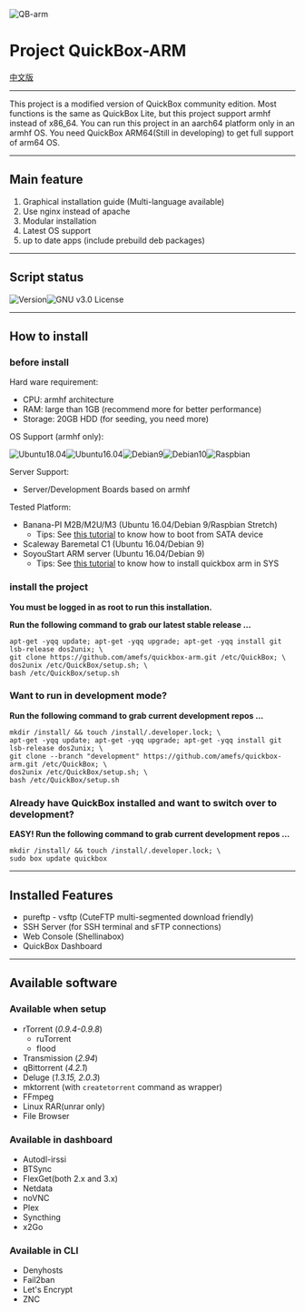 

![QB-arm](https://img.nyamoe.com/images/2019/09/22/quickbox-arm-logo.png)

# Project QuickBox-ARM

[中文版](https://github.com/amefs/quickbox-arm/blob/master/README_zh.md)

---

This project is a modified version of QuickBox community edition. Most functions is the same as QuickBox Lite, but this project support armhf instead of x86_64. You can run this project in an aarch64 platform only in an armhf OS. You need QuickBox ARM64(Still in developing) to get full support of arm64 OS.

---

## Main feature

1. Graphical installation guide (Multi-language available)
2. Use nginx instead of apache
3. Modular installation
4. Latest OS support
5. up to date apps (include prebuild deb packages)

---

## Script status

![Version](https://img.shields.io/badge/version-1.0.0%20beta-orange?style=flat-square)![GNU v3.0 License](https://img.shields.io/badge/license-GNU%20v3.0%20License-blue.svg?style=flat-square)

---

## How to install

### before install

Hard ware requirement:

- CPU: armhf architecture
- RAM: large than 1GB (recommend more for better performance)
- Storage: 20GB HDD (for seeding, you need more)

OS Support (armhf only):

![Ubuntu18.04](https://img.shields.io/badge/Ubuntu%2018.04-passing-brightgreen.svg?style=flat-square)![Ubuntu16.04](https://img.shields.io/badge/Ubuntu%2016.04-passing-brightgreen.svg?style=flat-square)![Debian9](https://img.shields.io/badge/Debian%209-passing-brightgreen.svg?style=flat-square)![Debian10](https://img.shields.io/badge/Debian%2010-passing-brightgreen.svg?style=flat-square)![Raspbian](https://img.shields.io/badge/Raspbian-passing-brightgreen.svg?style=flat-square)

Server Support:

- Server/Development Boards  based on armhf

Tested Platform:

- Banana-PI M2B/M2U/M3 (Ubuntu 16.04/Debian 9/Raspbian Stretch)
  - Tips: See [this tutorial]( https://blog.nyamoe.com/2019/09/hoe-to-boot-bpi-m2u-m2b-up-from-sata-device/ ) to know how to boot from SATA device
- Scaleway Baremetal C1 (Ubuntu 16.04/Debian 9)
- SoyouStart ARM server (Ubuntu 16.04/Debian 9)
  - Tips: See [this tutorial](https://github.com/amefs/quickbox-arm/wikis/Install-QuickBox-ARM-in-SoyouStart-ARM) to know how to install quickbox arm in SYS

### install the project

**You must be logged in as root to run this installation.**

**Run the following command to grab our latest stable release ...**

```
apt-get -yqq update; apt-get -yqq upgrade; apt-get -yqq install git lsb-release dos2unix; \
git clone https://github.com/amefs/quickbox-arm.git /etc/QuickBox; \
dos2unix /etc/QuickBox/setup.sh; \
bash /etc/QuickBox/setup.sh
```

### Want to run in development mode?

**Run the following command to grab current development repos ...**

```
mkdir /install/ && touch /install/.developer.lock; \
apt-get -yqq update; apt-get -yqq upgrade; apt-get -yqq install git lsb-release dos2unix; \
git clone --branch "development" https://github.com/amefs/quickbox-arm.git /etc/QuickBox; \
dos2unix /etc/QuickBox/setup.sh; \
bash /etc/QuickBox/setup.sh
```

### Already have QuickBox installed and want to switch over to development?

**EASY! Run the following command to grab current development repos ...**

```
mkdir /install/ && touch /install/.developer.lock; \
sudo box update quickbox
```

---

## Installed Features

- pureftp - vsftp (CuteFTP multi-segmented download friendly)
- SSH Server (for SSH terminal and sFTP connections)
- Web Console (Shellinabox)
- QuickBox Dashboard

---

## Available software

### Available when setup

- rTorrent (*0.9.4-0.9.8*)
  - ruTorrent
  - flood
- Transmission (*2.94*)
- qBittorrent (*4.2.1*)
- Deluge (*1.3.15, 2.0.3*)
- mktorrent (with `createtorrent` command as wrapper)
- FFmpeg
- Linux RAR(unrar only)
- File Browser

### Available in dashboard

- Autodl-irssi
- BTSync
- FlexGet(both 2.x and 3.x)
- Netdata
- noVNC
- Plex
- Syncthing
- x2Go

### Available in CLI

- Denyhosts
- Fail2ban
- Let's Encrypt
- ZNC